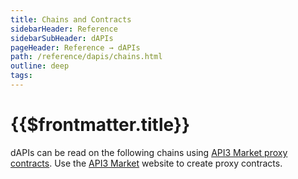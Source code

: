 ```yaml
---
title: Chains and Contracts
sidebarHeader: Reference
sidebarSubHeader: dAPIs
pageHeader: Reference → dAPIs
path: /reference/dapis/chains.html
outline: deep
tags:
---
```


<PageHeader/>

<SearchHighlight/>

<FlexStartTag/>

# {{$frontmatter.title}}

dAPIs can be read on the following chains using
[API3 Market proxy contracts](/reference/dapis/understand/proxy-contracts.md).
Use the [API3 Market<ExternalLinkImage/>](https://market.api3.org/) website to
create proxy contracts.

<ChainsList/>

<FlexEndTag/>
